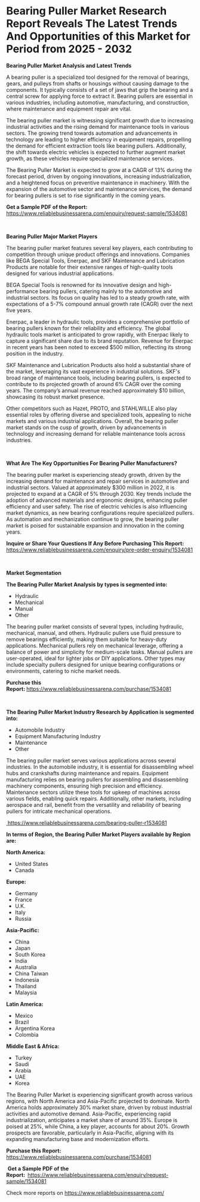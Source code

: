 <p><h1>Bearing Puller Market Research Report Reveals The Latest Trends And Opportunities of this Market for Period from 2025 - 2032</h1></p><p><strong>Bearing Puller Market Analysis and Latest Trends</strong></p>
<p><p>A bearing puller is a specialized tool designed for the removal of bearings, gears, and pulleys from shafts or housings without causing damage to the components. It typically consists of a set of jaws that grip the bearing and a central screw for applying force to extract it. Bearing pullers are essential in various industries, including automotive, manufacturing, and construction, where maintenance and equipment repair are vital.</p><p>The bearing puller market is witnessing significant growth due to increasing industrial activities and the rising demand for maintenance tools in various sectors. The growing trend towards automation and advancements in technology are leading to higher efficiency in equipment repairs, propelling the demand for efficient extraction tools like bearing pullers. Additionally, the shift towards electric vehicles is expected to further augment market growth, as these vehicles require specialized maintenance services.</p><p>The Bearing Puller Market is expected to grow at a CAGR of 13% during the forecast period, driven by ongoing innovations, increasing industrialization, and a heightened focus on preventive maintenance in machinery. With the expansion of the automotive sector and maintenance services, the demand for bearing pullers is set to rise significantly in the coming years.</p></p>
<p><strong>Get a Sample PDF of the Report:&nbsp;</strong> <a href="https://www.reliablebusinessarena.com/enquiry/request-sample/1534081?utm_campaign=3173&utm_medium=2&utm_source=Github&utm_content=ia&utm_term=08042025&utm_id=bearing-puller">https://www.reliablebusinessarena.com/enquiry/request-sample/1534081</a></p>
<p>&nbsp;</p>
<p><strong>Bearing Puller Major Market Players</strong></p>
<p><p>The bearing puller market features several key players, each contributing to competition through unique product offerings and innovations. Companies like BEGA Special Tools, Enerpac, and SKF Maintenance and Lubrication Products are notable for their extensive ranges of high-quality tools designed for various industrial applications. </p><p>BEGA Special Tools is renowned for its innovative design and high-performance bearing pullers, catering mainly to the automotive and industrial sectors. Its focus on quality has led to a steady growth rate, with expectations of a 5-7% compound annual growth rate (CAGR) over the next five years.</p><p>Enerpac, a leader in hydraulic tools, provides a comprehensive portfolio of bearing pullers known for their reliability and efficiency. The global hydraulic tools market is anticipated to grow rapidly, with Enerpac likely to capture a significant share due to its brand reputation. Revenue for Enerpac in recent years has been noted to exceed $500 million, reflecting its strong position in the industry.</p><p>SKF Maintenance and Lubrication Products also hold a substantial share of the market, leveraging its vast experience in industrial solutions. SKF's broad range of maintenance tools, including bearing pullers, is expected to contribute to its projected growth of around 6% CAGR over the coming years. The company’s annual revenue reached approximately $10 billion, showcasing its robust market presence.</p><p>Other competitors such as Hazet, PROTO, and STAHLWILLE also play essential roles by offering diverse and specialized tools, appealing to niche markets and various industrial applications. Overall, the bearing puller market stands on the cusp of growth, driven by advancements in technology and increasing demand for reliable maintenance tools across industries.</p></p>
<p>&nbsp;</p>
<p><strong>What Are The Key Opportunities For Bearing Puller Manufacturers?</strong></p>
<p><p>The bearing puller market is experiencing steady growth, driven by the increasing demand for maintenance and repair services in automotive and industrial sectors. Valued at approximately $300 million in 2022, it is projected to expand at a CAGR of 5% through 2030. Key trends include the adoption of advanced materials and ergonomic designs, enhancing puller efficiency and user safety. The rise of electric vehicles is also influencing market dynamics, as new bearing configurations require specialized pullers. As automation and mechanization continue to grow, the bearing puller market is poised for sustainable expansion and innovation in the coming years.</p></p>
<p><strong>Inquire or Share Your Questions If Any Before Purchasing This Report:</strong> <a href="https://www.reliablebusinessarena.com/enquiry/pre-order-enquiry/1534081?utm_campaign=3173&utm_medium=2&utm_source=Github&utm_content=ia&utm_term=08042025&utm_id=bearing-puller">https://www.reliablebusinessarena.com/enquiry/pre-order-enquiry/1534081</a></p>
<p>&nbsp;</p>
<p><strong>Market Segmentation</strong></p>
<p><strong>The Bearing Puller Market Analysis by types is segmented into:</strong></p>
<p><ul><li>Hydraulic</li><li>Mechanical</li><li>Manual</li><li>Other</li></ul></p>
<p><p>The bearing puller market consists of several types, including hydraulic, mechanical, manual, and others. Hydraulic pullers use fluid pressure to remove bearings efficiently, making them suitable for heavy-duty applications. Mechanical pullers rely on mechanical leverage, offering a balance of power and simplicity for medium-scale tasks. Manual pullers are user-operated, ideal for lighter jobs or DIY applications. Other types may include specialty pullers designed for unique bearing configurations or environments, catering to niche market needs.</p></p>
<p><strong>Purchase this Report:&nbsp;</strong><a href="https://www.reliablebusinessarena.com/purchase/1534081?utm_campaign=3173&utm_medium=2&utm_source=Github&utm_content=ia&utm_term=08042025&utm_id=bearing-puller">https://www.reliablebusinessarena.com/purchase/1534081</a></p>
<p>&nbsp;</p>
<p><strong>The Bearing Puller Market Industry Research by Application is segmented into:</strong></p>
<p><ul><li>Automobile Industry</li><li>Equipment Manufacturing Industry</li><li>Maintenance</li><li>Other</li></ul></p>
<p><p>The bearing puller market serves various applications across several industries. In the automobile industry, it is essential for disassembling wheel hubs and crankshafts during maintenance and repairs. Equipment manufacturing relies on bearing pullers for assembling and disassembling machinery components, ensuring high precision and efficiency. Maintenance sectors utilize these tools for upkeep of machines across various fields, enabling quick repairs. Additionally, other markets, including aerospace and rail, benefit from the versatility and reliability of bearing pullers for intricate mechanical operations.</p></p>
<p><a href="https://www.reliablebusinessarena.com/bearing-puller-r1534081?utm_campaign=3173&utm_medium=2&utm_source=Github&utm_content=ia&utm_term=08042025&utm_id=bearing-puller">&nbsp;https://www.reliablebusinessarena.com/bearing-puller-r1534081</a></p>
<p><strong>In terms of Region, the Bearing Puller Market Players available by Region are:</strong></p>
<p>
    <p> <strong> North America: </strong>
        <ul>
            <li>United States</li>
            <li>Canada</li>
        </ul>
        </p> 
    <p> <strong> Europe: </strong>
        <ul>
            <li>Germany</li>
            <li>France</li>
            <li>U.K.</li>
            <li>Italy</li>
            <li>Russia</li>
        </ul>
        </p> 
    <p> <strong> Asia-Pacific: </strong>
        <ul>
            <li>China</li>
            <li>Japan</li>
            <li>South Korea</li>
            <li>India</li>
            <li>Australia</li>
            <li>China Taiwan</li>
            <li>Indonesia</li>
            <li>Thailand</li>
            <li>Malaysia</li>
        </ul>
        </p> 
    <p> <strong> Latin America: </strong>
        <ul>
            <li>Mexico</li>
            <li>Brazil</li>
            <li>Argentina Korea</li>
            <li>Colombia</li>
        </ul>
        </p> 
    <p> <strong> Middle East & Africa: </strong>
        <ul>
            <li>Turkey</li>
            <li>Saudi</li>
            <li>Arabia</li>
            <li>UAE</li>
            <li>Korea</li>
        </ul>
    </p>
    </p>
<p><p>The Bearing Puller Market is experiencing significant growth across various regions, with North America and Asia-Pacific projected to dominate. North America holds approximately 30% market share, driven by robust industrial activities and automotive demand. Asia-Pacific, experiencing rapid industrialization, anticipates a market share of around 35%. Europe is poised at 25%, while China, a key player, accounts for about 20%. Growth prospects are favorable, particularly in Asia-Pacific, aligning with its expanding manufacturing base and modernization efforts.</p></p>
<p><strong>Purchase this Report: </strong><a href="https://www.reliablebusinessarena.com/purchase/1534081?utm_campaign=3173&utm_medium=2&utm_source=Github&utm_content=ia&utm_term=08042025&utm_id=bearing-puller">https://www.reliablebusinessarena.com/purchase/1534081</a></p>
<p>&nbsp;<strong>Get a Sample PDF of the Report:&nbsp;&nbsp;</strong><a href="https://www.reliablebusinessarena.com/enquiry/request-sample/1534081?utm_campaign=3173&utm_medium=2&utm_source=Github&utm_content=ia&utm_term=08042025&utm_id=bearing-puller">https://www.reliablebusinessarena.com/enquiry/request-sample/1534081</a></p>
<p><strong></strong></p>
<p>Check more reports on <a href="https://www.reliablebusinessarena.com/?utm_campaign=3173&utm_medium=2&utm_source=Github&utm_content=ia&utm_term=08042025&utm_id=bearing-puller">https://www.reliablebusinessarena.com/</a></p>